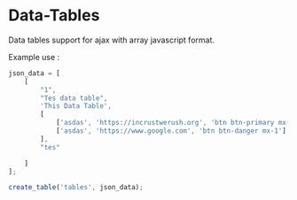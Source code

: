 # Data-Tables
Data tables support for ajax with array javascript format.

Example use :

```javascript
json_data = [
    [
        "1",
        "Tes data table", 
        'This Data Table', 
        [
            ['asdas', 'https://incrustwerush.org', 'btn btn-primary mx-1'],
            ['asdas', 'https://www.google.com', 'btn btn-danger mx-1']
        ],
        "tes"

    ]
];

create_table('tables', json_data);
```
